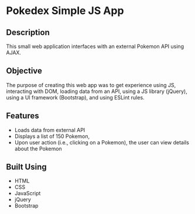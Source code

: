 # Pokedex Simple JS App
## Description
This small web application interfaces with an external Pokemon API using AJAX. 

## Objective
The purpose of creating this web app was to get experience using JS, interacting with DOM, loading data from an API, using a JS library (jQuery), using a UI framework (Bootstrap), and using ESLint rules.

## Features
- Loads data from external API
- Displays a list of 150 Pokemon, 
- Upon user action (i.e., clicking on a Pokemon), the user can view details about the Pokemon

## Built Using
- HTML
- CSS
- JavaScript
- jQuery
- Bootstrap 
